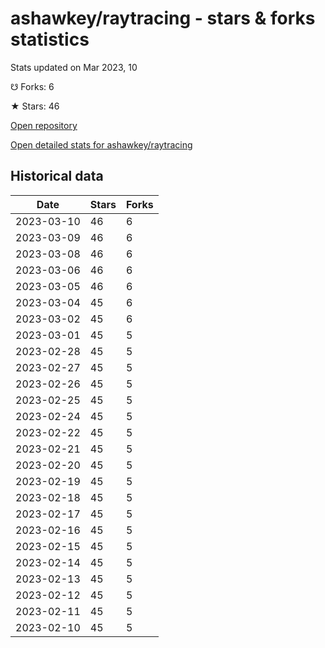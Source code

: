 # ashawkey/raytracing - stars & forks statistics

Stats updated on Mar 2023, 10

☋ Forks: 6

★ Stars: 46

[Open repository](https://github.com/ashawkey/raytracing)

[Open detailed stats for ashawkey/raytracing](https://reviewgithub.com/rep/ashawkey/raytracing)

## Historical data
| Date | Stars | Forks |
|------|-------|-------|
| 2023-03-10 | 46 | 6 | 
| 2023-03-09 | 46 | 6 | 
| 2023-03-08 | 46 | 6 | 
| 2023-03-06 | 46 | 6 | 
| 2023-03-05 | 46 | 6 | 
| 2023-03-04 | 45 | 6 | 
| 2023-03-02 | 45 | 6 | 
| 2023-03-01 | 45 | 5 | 
| 2023-02-28 | 45 | 5 | 
| 2023-02-27 | 45 | 5 | 
| 2023-02-26 | 45 | 5 | 
| 2023-02-25 | 45 | 5 | 
| 2023-02-24 | 45 | 5 | 
| 2023-02-22 | 45 | 5 | 
| 2023-02-21 | 45 | 5 | 
| 2023-02-20 | 45 | 5 | 
| 2023-02-19 | 45 | 5 | 
| 2023-02-18 | 45 | 5 | 
| 2023-02-17 | 45 | 5 | 
| 2023-02-16 | 45 | 5 | 
| 2023-02-15 | 45 | 5 | 
| 2023-02-14 | 45 | 5 | 
| 2023-02-13 | 45 | 5 | 
| 2023-02-12 | 45 | 5 | 
| 2023-02-11 | 45 | 5 | 
| 2023-02-10 | 45 | 5 | 

